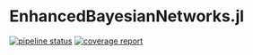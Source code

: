 # EnhancedBayesianNetworks.jl


[![pipeline status](https://gitlab.uni-hannover.de/andrea.perin/ebn/badges/main/pipeline.svg)](https://gitlab.uni-hannover.de/andrea.perin/ebn/-/commits/main) [![coverage report](https://gitlab.uni-hannover.de/andrea.perin/ebn/badges/main/coverage.svg)](https://gitlab.uni-hannover.de/andrea.perin/ebn/-/commits/main)